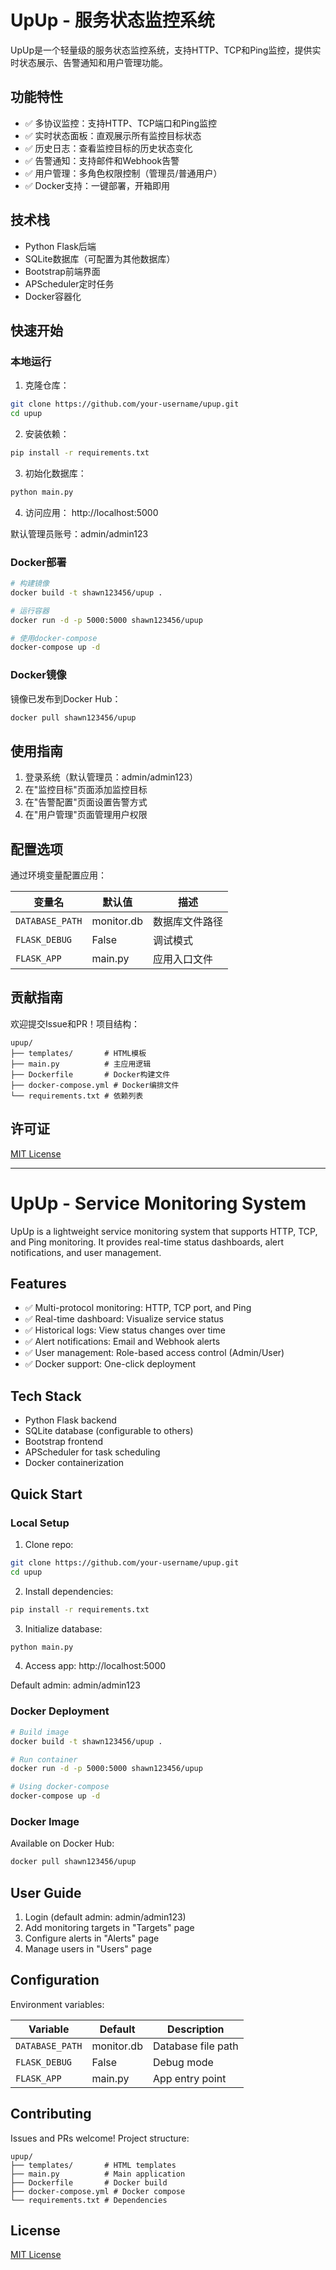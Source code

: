 # UpUp - 服务状态监控系统

UpUp是一个轻量级的服务状态监控系统，支持HTTP、TCP和Ping监控，提供实时状态展示、告警通知和用户管理功能。

## 功能特性

- ✅ 多协议监控：支持HTTP、TCP端口和Ping监控
- ✅ 实时状态面板：直观展示所有监控目标状态
- ✅ 历史日志：查看监控目标的历史状态变化
- ✅ 告警通知：支持邮件和Webhook告警
- ✅ 用户管理：多角色权限控制（管理员/普通用户）
- ✅ Docker支持：一键部署，开箱即用

## 技术栈

- Python Flask后端
- SQLite数据库（可配置为其他数据库）
- Bootstrap前端界面
- APScheduler定时任务
- Docker容器化

## 快速开始

### 本地运行

1. 克隆仓库：
```bash
git clone https://github.com/your-username/upup.git
cd upup
```

2. 安装依赖：
```bash
pip install -r requirements.txt
```

3. 初始化数据库：
```bash
python main.py
```

4. 访问应用：
http://localhost:5000

默认管理员账号：admin/admin123

### Docker部署

```bash
# 构建镜像
docker build -t shawn123456/upup .

# 运行容器
docker run -d -p 5000:5000 shawn123456/upup

# 使用docker-compose
docker-compose up -d
```

### Docker镜像
镜像已发布到Docker Hub：
```bash
docker pull shawn123456/upup
```

## 使用指南

1. 登录系统（默认管理员：admin/admin123）
2. 在"监控目标"页面添加监控目标
3. 在"告警配置"页面设置告警方式
4. 在"用户管理"页面管理用户权限

## 配置选项

通过环境变量配置应用：

| 变量名 | 默认值 | 描述 |
|--------|--------|------|
| `DATABASE_PATH` | monitor.db | 数据库文件路径 |
| `FLASK_DEBUG` | False | 调试模式 |
| `FLASK_APP` | main.py | 应用入口文件 |

## 贡献指南

欢迎提交Issue和PR！项目结构：

```
upup/
├── templates/       # HTML模板
├── main.py          # 主应用逻辑
├── Dockerfile       # Docker构建文件
├── docker-compose.yml # Docker编排文件
└── requirements.txt # 依赖列表
```

## 许可证

[MIT License](LICENSE)

---

# UpUp - Service Monitoring System

UpUp is a lightweight service monitoring system that supports HTTP, TCP, and Ping monitoring. It provides real-time status dashboards, alert notifications, and user management.

## Features

- ✅ Multi-protocol monitoring: HTTP, TCP port, and Ping
- ✅ Real-time dashboard: Visualize service status
- ✅ Historical logs: View status changes over time
- ✅ Alert notifications: Email and Webhook alerts
- ✅ User management: Role-based access control (Admin/User)
- ✅ Docker support: One-click deployment

## Tech Stack

- Python Flask backend
- SQLite database (configurable to others)
- Bootstrap frontend
- APScheduler for task scheduling
- Docker containerization

## Quick Start

### Local Setup

1. Clone repo:
```bash
git clone https://github.com/your-username/upup.git
cd upup
```

2. Install dependencies:
```bash
pip install -r requirements.txt
```

3. Initialize database:
```bash
python main.py
```

4. Access app:
http://localhost:5000

Default admin: admin/admin123

### Docker Deployment

```bash
# Build image
docker build -t shawn123456/upup .

# Run container
docker run -d -p 5000:5000 shawn123456/upup

# Using docker-compose
docker-compose up -d
```

### Docker Image
Available on Docker Hub:
```bash
docker pull shawn123456/upup
```

## User Guide

1. Login (default admin: admin/admin123)
2. Add monitoring targets in "Targets" page
3. Configure alerts in "Alerts" page
4. Manage users in "Users" page

## Configuration

Environment variables:

| Variable | Default | Description |
|----------|---------|-------------|
| `DATABASE_PATH` | monitor.db | Database file path |
| `FLASK_DEBUG` | False | Debug mode |
| `FLASK_APP` | main.py | App entry point |

## Contributing

Issues and PRs welcome! Project structure:

```
upup/
├── templates/       # HTML templates
├── main.py          # Main application
├── Dockerfile       # Docker build
├── docker-compose.yml # Docker compose
└── requirements.txt # Dependencies
```

## License

[MIT License](LICENSE)